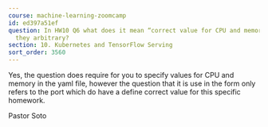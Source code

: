 ```yaml
---
course: machine-learning-zoomcamp
id: ed397a51ef
question: In HW10 Q6 what does it mean “correct value for CPU and memory”? Aren’t
  they arbitrary?
section: 10. Kubernetes and TensorFlow Serving
sort_order: 3560
---
```


Yes, the question does require for you to specify values for CPU and memory in the yaml file, however the question that it is use in the form only refers to the port which do have a define correct value for this specific homework.

Pastor Soto

